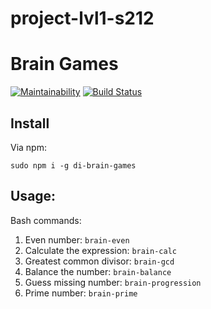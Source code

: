 # project-lvl1-s212
# Brain Games
[![Maintainability](https://api.codeclimate.com/v1/badges/b6d77ad165437a5936cd/maintainability)](https://codeclimate.com/github/ryabtsovdn/project-lvl1-s212/maintainability)
[![Build Status](https://travis-ci.org/ryabtsovdn/project-lvl1-s212.svg?branch=master)](https://travis-ci.org/ryabtsovdn/project-lvl1-s212)

## Install

Via npm:
```
sudo npm i -g di-brain-games
```

## Usage:

Bash commands:
1. Even number: `brain-even`
2. Calculate the expression: `brain-calc`
3. Greatest common divisor: `brain-gcd`
4. Balance the number: `brain-balance`
5. Guess missing number: `brain-progression`
6. Prime number: `brain-prime`
